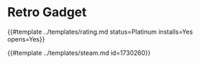 # Retro Gadget
<!-- script:Aliases [] -->

{{#template ../templates/rating.md status=Platinum installs=Yes opens=Yes}}

{{#template ../templates/steam.md id=1730260}}
